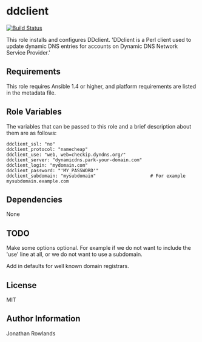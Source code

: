 ddclient
========

[![Build Status](https://travis-ci.org/kurtabersold/ddclient.svg?branch=master)](https://travis-ci.org/kurtabersold/ddclient)

This role installs and configures DDclient. 'DDclient is a Perl client used to update dynamic DNS entries for accounts on Dynamic DNS Network Service Provider.'

Requirements
------------

This role requires Ansible 1.4 or higher, and platform requirements are listed in the metadata file.

Role Variables
--------------

The variables that can be passed to this role and a brief description about
them are as follows:

    ddclient_ssl: "no"
    ddclient_protocol: "namecheap"
    ddclient_use: "web, web=checkip.dyndns.org/"
    ddclient_server: "dynamicdns.park-your-domain.com"
    ddclient_login: "mydomain.com"
    ddclient_password: "'MY_PASSWORD'"
    ddclient_subdomain: "mysubdomain"                    # For example mysubdomain.example.com

Dependencies
------------

None


TODO
------------

Make some options optional. For example if we do not want to include the 'use' line at all, or we do not want to use a subdomain.

Add in defaults for well known domain registrars.

License
-------

MIT

Author Information
------------------

Jonathan Rowlands
